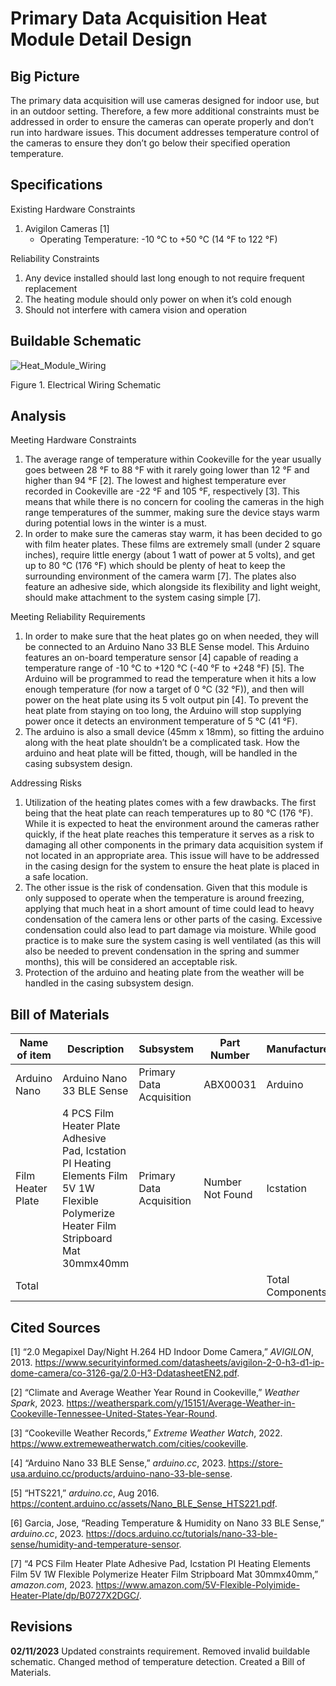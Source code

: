 # Primary Data Acquisition Heat Module Detail Design

## Big Picture

The primary data acquisition will use cameras designed for indoor use, but in an outdoor setting. Therefore, a few more additional constraints must be addressed in order to ensure the cameras can operate properly and don’t run into hardware issues. This document addresses temperature control of the cameras to ensure they don’t go below their specified operation temperature.

## Specifications

Existing Hardware Constraints

1. Avigilon Cameras [1]
    * Operating Temperature: -10 °C to +50 °C (14 °F to 122 °F)

Reliability Constraints

1. Any device installed should last long enough to not require frequent replacement
2. The heating module should only power on when it’s cold enough
3. Should not interfere with camera vision and operation

## Buildable Schematic

![Heat_Module_Wiring](https://user-images.githubusercontent.com/80428236/219547418-005a2b73-7603-46de-b484-d2eaae911cac.png)

Figure 1. Electrical Wiring Schematic

## Analysis

Meeting Hardware Constraints

1. The average range of temperature within Cookeville for the year usually goes between 28 °F to 88 °F with it rarely going lower than 12 °F and higher than 94 °F [2]. The lowest and highest temperature ever recorded in Cookeville are -22 °F and 105 °F, respectively [3]. This means that while there is no concern for cooling the cameras in the high range temperatures of the summer, making sure the device stays warm during potential lows in the winter is a must.
2. In order to make sure the cameras stay warm, it has been decided to go with film heater plates. These films are extremely small (under 2 square inches), require little energy (about 1 watt of power at 5 volts), and get up to 80 °C (176 °F) which should be plenty of heat to keep the surrounding environment of the camera warm [7]. The plates also feature an adhesive side, which alongside its flexibility and light weight, should make attachment to the system casing simple [7].

Meeting Reliability Requirements

1. In order to make sure that the heat plates go on when needed, they will be connected to an Arduino Nano 33 BLE Sense model. This Arduino features an on-board temperature sensor [4] capable of reading a temperature range of  -10 °C to +120 °C (-40 °F to +248 °F) [5]. The Arduino will be programmed to read the temperature when it hits a low enough temperature (for now a target of 0 °C (32 °F)), and then will power on the heat plate using its 5 volt output pin [4]. To prevent the heat plate from staying on too long, the Arduino will stop supplying power once it detects an environment temperature of 5 °C (41 °F).
2. The arduino is also a small device (45mm x 18mm), so fitting the arduino along with the heat plate shouldn’t be a complicated task. How the arduino and heat plate will be fitted, though, will be handled in the casing subsystem design.

Addressing Risks

1. Utilization of the heating plates comes with a few drawbacks. The first being that the heat plate can reach temperatures up to 80 °C (176 °F). While it is expected to heat the environment around the cameras rather quickly, if the heat plate reaches this temperature it serves as a risk to damaging all other components in the primary data acquisition system if not located in an appropriate area. This issue will have to be addressed in the casing design for the system to ensure the heat plate is placed in a safe location.
2. The other issue is the risk of condensation. Given that this module is only supposed to operate when the temperature is around freezing, applying that much heat in a short amount of time could lead to heavy condensation of the camera lens or other parts of the casing. Excessive condensation could also lead to part damage via moisture. While good practice is to make sure the system casing is well ventilated (as this will also be needed to prevent condensation in the spring and summer months), this will be considered an acceptable risk.
3. Protection of the arduino and heating plate from the weather will be handled in the casing subsystem design.

## Bill of Materials

| Name of item | Description | Subsystem | Part Number | Manufacturer | Quantity | Price | Total |
|--------------|-------------|-----------|-------------|--------------|----------|-------|-------|
|Arduino Nano| Arduino Nano 33 BLE Sense | Primary Data Acquisition | ABX00031 | Arduino | 7 | $40.50 | $283.50 |
|Film Heater Plate| 4 PCS Film Heater Plate Adhesive Pad, Icstation PI Heating Elements Film 5V 1W Flexible Polymerize Heater Film Stripboard Mat 30mmx40mm | Primary Data Acquisition | Number Not Found | Icstation | 2 | $15.99 | $31.98 |
| Total | | | | Total Components | 9 | Total Cost | $315.48 |

## Cited Sources

[1] “2.0 Megapixel Day/Night H.264 HD Indoor Dome Camera,” _AVIGILON_, 2013.  https://www.securityinformed.com/datasheets/avigilon-2-0-h3-d1-ip-dome-camera/co-3126-ga/2.0-H3-DdatasheetEN2.pdf.

[2] “Climate and Average Weather Year Round in Cookeville,” _Weather Spark_, 2023. https://weatherspark.com/y/15151/Average-Weather-in-Cookeville-Tennessee-United-States-Year-Round.

[3] “Cookeville Weather Records,” _Extreme Weather Watch_, 2022. https://www.extremeweatherwatch.com/cities/cookeville.

[4] “Arduino Nano 33 BLE Sense,” _arduino.cc_, 2023. https://store-usa.arduino.cc/products/arduino-nano-33-ble-sense.

[5] “HTS221,” _arduino.cc_, Aug 2016. https://content.arduino.cc/assets/Nano_BLE_Sense_HTS221.pdf. 

[6] Garcia, Jose, “Reading Temperature & Humidity on Nano 33 BLE Sense,” _arduino.cc_, 2023. https://docs.arduino.cc/tutorials/nano-33-ble-sense/humidity-and-temperature-sensor.

[7] “4 PCS Film Heater Plate Adhesive Pad, Icstation PI Heating Elements Film 5V 1W Flexible Polymerize Heater Film Stripboard Mat 30mmx40mm,” _amazon.com_, 2023. https://www.amazon.com/5V-Flexible-Polyimide-Heater-Plate/dp/B0727X2DGC/.

## Revisions

**02/11/2023**
Updated constraints requirement.
Removed invalid buildable schematic.
Changed method of temperature detection.
Created a Bill of Materials.
